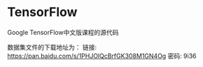 # TensorFlow
Google TensorFlow中文版课程的源代码

数据集文件的下载地址为：
链接: https://pan.baidu.com/s/1PHJOlQcBrfGK308M1GN4Og  密码: 9i36